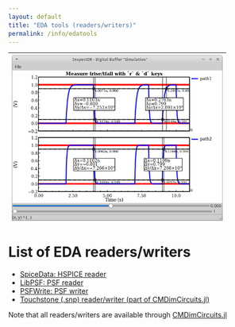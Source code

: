 ```yaml
---
layout: default
title: "EDA tools (readers/writers)"
permalink: /info/edatools
---
```


| <img src="https://raw.githubusercontent.com/ma-laforge/FileRepo/master/InspectDR/sampleplots/demo11.png" width="425"> |
| :---: |

# List of EDA readers/writers
 - [SpiceData: HSPICE reader](https://github.com/ma-laforge/SpiceData.jl)
 - [LibPSF: PSF reader](https://github.com/ma-laforge/LibPSF.jl)
 - [PSFWrite: PSF writer](https://github.com/ma-laforge/PSFWrite.jl)
 - [Touchstone (.snp) reader/writer (part of CMDimCircuits.jl)](https://github.com/ma-laforge/CMDimCircuits.jl/blob/master/doc/EDAData.md)

Note that all readers/writers are available through [CMDimCircuits.jl](https://github.com/ma-laforge/CMDimCircuits.jl/blob/master/doc/EDAData.md)

